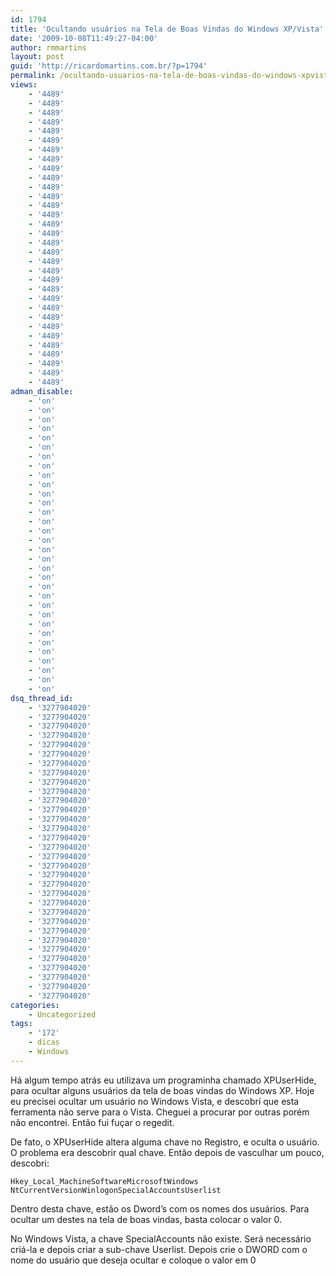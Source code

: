 ```yaml
---
id: 1794
title: 'Ocultando usuários na Tela de Boas Vindas do Windows XP/Vista'
date: '2009-10-08T11:49:27-04:00'
author: rmmartins
layout: post
guid: 'http://ricardomartins.com.br/?p=1794'
permalink: /ocultando-usuarios-na-tela-de-boas-vindas-do-windows-xpvista/
views:
    - '4489'
    - '4489'
    - '4489'
    - '4489'
    - '4489'
    - '4489'
    - '4489'
    - '4489'
    - '4489'
    - '4489'
    - '4489'
    - '4489'
    - '4489'
    - '4489'
    - '4489'
    - '4489'
    - '4489'
    - '4489'
    - '4489'
    - '4489'
    - '4489'
    - '4489'
    - '4489'
    - '4489'
    - '4489'
    - '4489'
    - '4489'
    - '4489'
    - '4489'
    - '4489'
    - '4489'
    - '4489'
adman_disable:
    - 'on'
    - 'on'
    - 'on'
    - 'on'
    - 'on'
    - 'on'
    - 'on'
    - 'on'
    - 'on'
    - 'on'
    - 'on'
    - 'on'
    - 'on'
    - 'on'
    - 'on'
    - 'on'
    - 'on'
    - 'on'
    - 'on'
    - 'on'
    - 'on'
    - 'on'
    - 'on'
    - 'on'
    - 'on'
    - 'on'
    - 'on'
    - 'on'
    - 'on'
    - 'on'
    - 'on'
    - 'on'
dsq_thread_id:
    - '3277904020'
    - '3277904020'
    - '3277904020'
    - '3277904020'
    - '3277904020'
    - '3277904020'
    - '3277904020'
    - '3277904020'
    - '3277904020'
    - '3277904020'
    - '3277904020'
    - '3277904020'
    - '3277904020'
    - '3277904020'
    - '3277904020'
    - '3277904020'
    - '3277904020'
    - '3277904020'
    - '3277904020'
    - '3277904020'
    - '3277904020'
    - '3277904020'
    - '3277904020'
    - '3277904020'
    - '3277904020'
    - '3277904020'
    - '3277904020'
    - '3277904020'
    - '3277904020'
    - '3277904020'
    - '3277904020'
    - '3277904020'
categories:
    - Uncategorized
tags:
    - '172'
    - dicas
    - Windows
---
```


Há algum tempo atrás eu utilizava um programinha chamado XPUserHide, para ocultar alguns usuários da tela de boas vindas do Windows XP. Hoje eu precisei ocultar um usuário no Windows Vista, e descobrí que esta ferramenta não serve para o Vista. Cheguei a procurar por outras porém não encontrei. Então fui fuçar o regedit.

De fato, o XPUserHide altera alguma chave no Registro, e oculta o usuário. O problema era descobrir qual chave. Então depois de vasculhar um pouco, descobri:

`Hkey_Local_MachineSoftwareMicrosoftWindows NtCurrentVersionWinlogonSpecialAccountsUserlist`

Dentro desta chave, estão os Dword’s com os nomes dos usuários. Para ocultar um destes na tela de boas vindas, basta colocar o valor 0.

No Windows Vista, a chave SpecialAccounts não existe. Será necessário criá-la e depois criar a sub-chave Userlist. Depois crie o DWORD com o nome do usuário que deseja ocultar e coloque o valor em 0